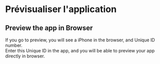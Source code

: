 # Prévisualiser l'application

## Preview the app in Browser

If you go to preview, you will see a iPhone in the browser, and Unique ID number.  
Enter this Unique ID in the app, and you will be able to preview your app directly in browser.

